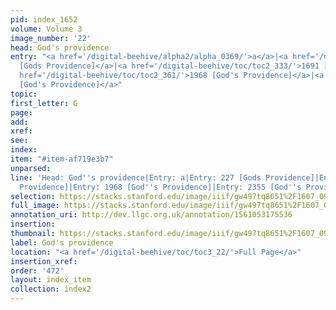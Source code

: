 ```yaml
---
pid: index_1652
volume: Volume 3
image_number: '22'
head: God's providence
entry: "<a href='/digital-beehive/alpha2/alpha_0369/'>a</a>|<a href='/digital-beehive/num1/num_0241/'>227
  [Gods Providence]</a>|<a href='/digital-beehive/toc/toc2_333/'>1691 [Gods Providence]</a>|<a
  href='/digital-beehive/toc/toc2_361/'>1968 [God's Providence]</a>|<a href='/digital-beehive/toc/toc2_409/'>2355
  [God's Providence]</a>"
topic: 
first_letter: G
page: 
add: 
xref: 
see: 
index: 
item: "#item-af719e3b7"
unparsed: 
line: 'Head: God''s providence|Entry: a|Entry: 227 [Gods Providence]|Entry: 1691 [Gods
  Providence]|Entry: 1968 [God''s Providence]|Entry: 2355 [God''s Providence]|#item-af719e3b7'
selection: https://stacks.stanford.edu/image/iiif/gw497tq8651%2F1607_0965/1171,2304,965,156/full/0/default.jpg
full_image: https://stacks.stanford.edu/image/iiif/gw497tq8651%2F1607_0965/full/full/0/default.jpg
annotation_uri: http://dev.llgc.org.uk/annotation/1561053175536
insertion: 
thumbnail: https://stacks.stanford.edu/image/iiif/gw497tq8651%2F1607_0965/1171,2304,965,156/150,/0/default.jpg
label: God's providence
location: "<a href='/digital-beehive/toc/toc3_22/'>Full Page</a>"
insertion_xref: 
order: '472'
layout: index_item
collection: index2
---
```

